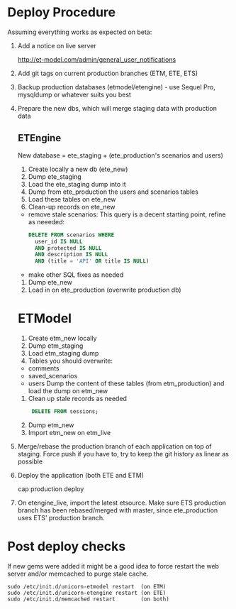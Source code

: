 # Deploy Procedure

Assuming everything works as expected on beta:

1. Add a notice on live server

    http://et-model.com/admin/general_user_notifications

1. Add git tags on current production branches (ETM, ETE, ETS)
1. Backup production databases (etmodel/etengine) - use Sequel Pro, mysqldump or whatever suits you best
1. Prepare the new dbs, which will merge staging data with production data
   ## ETEngine
   New database = ete_staging + (ete_production's scenarios and users)

   1. Create locally a new db (ete_new)
   1. Dump ete_staging
   1. Load the ete_staging dump into it
   1. Dump from ete_production the users and scenarios tables
   1. Load these tables on ete_new
   1. Clean-up records on ete_new
     - remove stale scenarios:
       This query is a decent starting point, refine as neeeded:
       ```sql
       DELETE FROM scenarios WHERE
         user_id IS NULL
         AND protected IS NULL
         AND description IS NULL
         AND (title = 'API' OR title IS NULL)
       ```
     - make other SQL fixes as needed
   1. Dump ete_new
   1. Load in on ete_production (overwrite production db)

   # ETModel
   1. Create etm_new locally
   1. Dump etm_staging
   1. Load etm_staging dump
   1. Tables you should overwrite:
     - comments
     - saved_scenarios
     - users
     Dump the content of these tables (from etm_production) and load the dump on etm_new
   1. Clean up stale records as needed
      ```sql
       DELETE FROM sessions;
       ```
   1. Dump etm_new
   1. Import etm_new on etm_live

1. Merge/rebase the production branch of each application on top of staging. Force push if you have to, try to keep the git history as linear as possible
1. Deploy the application (both ETE and ETM)

    cap production deploy

1. On etengine_live, import the latest etsource. Make sure ETS production branch has been rebased/merged with master, since ete_production uses ETS' production branch.

# Post deploy checks

If new gems were added it might be a good idea to force restart the web server and/or memcached to purge stale cache.

    sudo /etc/init.d/unicorn-etmodel restart  (on ETM)
    sudo /etc/init.d/unicorn-etengine restart (on ETE)
    sudo /etc/init.d/memcached restart        (on both)
